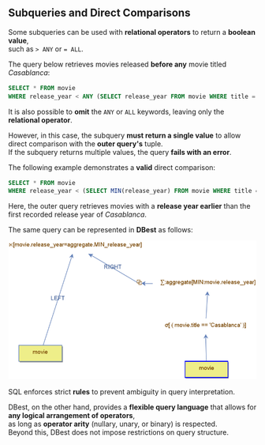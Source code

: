 ## Subqueries and Direct Comparisons  

Some subqueries can be used with **relational operators** to return a **boolean value**,  
such as `> ANY` or `= ALL`.  

The query below retrieves movies released **before any** movie titled *Casablanca*:  

```sql
SELECT * FROM movie  
WHERE release_year < ANY (SELECT release_year FROM movie WHERE title = 'Casablanca');  
```


It is also possible to **omit** the `ANY` or `ALL` keywords,  leaving only the **relational operator**.  

However, in this case, the subquery **must return a single value**  to allow direct comparison with the **outer query's** tuple.  
If the subquery returns multiple values, the query **fails with an error**.  

The following example demonstrates a **valid** direct comparison:  

```sql
SELECT * FROM movie  
WHERE release_year < (SELECT MIN(release_year) FROM movie WHERE title = 'Casablanca');  
```

Here, the outer query retrieves movies with a **release year earlier**  than the first recorded release year of *Casablanca*.  

The same query can be represented in **DBest** as follows:  

<img src="assets/images/subqueries-and-direct-comparison.png" alt="Subqueries and direct comparisons" width="600"/>  


SQL enforces strict **rules** to prevent ambiguity in query interpretation.  

DBest, on the other hand, provides a **flexible query language**  that allows for **any logical arrangement of operators**,  
as long as **operator arity** (nullary, unary, or binary) is respected.  
Beyond this, DBest does not impose restrictions on query structure.  
